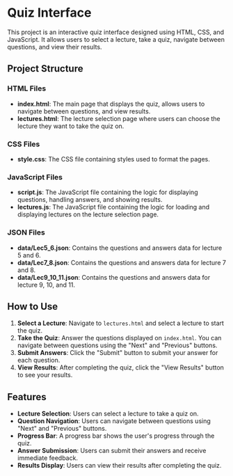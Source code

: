 # Quiz Interface

This project is an interactive quiz interface designed using HTML, CSS, and JavaScript. It allows users to select a lecture, take a quiz, navigate between questions, and view their results.

## Project Structure

### HTML Files
- **index.html**: The main page that displays the quiz, allows users to navigate between questions, and view results.
- **lectures.html**: The lecture selection page where users can choose the lecture they want to take the quiz on.

### CSS Files
- **style.css**: The CSS file containing styles used to format the pages.

### JavaScript Files
- **script.js**: The JavaScript file containing the logic for displaying questions, handling answers, and showing results.
- **lectures.js**: The JavaScript file containing the logic for loading and displaying lectures on the lecture selection page.

### JSON Files
- **data/Lec5_6.json**: Contains the questions and answers data for lecture 5 and 6.
- **data/Lec7_8.json**: Contains the questions and answers data for lecture 7 and 8.
- **data/Lec9_10_11.json**: Contains the questions and answers data for lecture 9, 10, and 11.

## How to Use

1. **Select a Lecture**: Navigate to `lectures.html` and select a lecture to start the quiz.
2. **Take the Quiz**: Answer the questions displayed on `index.html`. You can navigate between questions using the "Next" and "Previous" buttons.
3. **Submit Answers**: Click the "Submit" button to submit your answer for each question.
4. **View Results**: After completing the quiz, click the "View Results" button to see your results.

## Features

- **Lecture Selection**: Users can select a lecture to take a quiz on.
- **Question Navigation**: Users can navigate between questions using "Next" and "Previous" buttons.
- **Progress Bar**: A progress bar shows the user's progress through the quiz.
- **Answer Submission**: Users can submit their answers and receive immediate feedback.
- **Results Display**: Users can view their results after completing the quiz.
